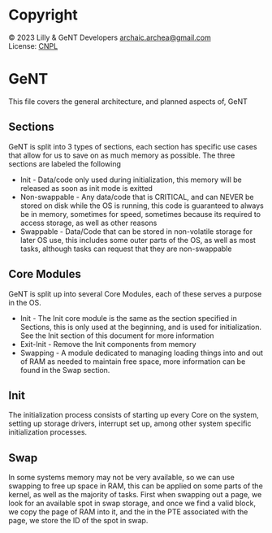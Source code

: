 # Copyright
© 2023 Lilly & GeNT Developers archaic.archea@gmail.com  
License: [CNPL](https://git.pixie.town/thufie/npl-builder/raw/branch/main/cnpl.md)

# GeNT
This file covers the general architecture, and planned aspects of, GeNT

## Sections
GeNT is split into 3 types of sections, each section has specific use cases that allow for us to save on as much memory as possible.
The three sections are labeled the following
* Init          - Data/code only used during initialization, this memory will be released as soon as init mode is exitted
* Non-swappable  - Any data/code that is CRITICAL, and can NEVER be stored on disk while the OS is running, this code is guaranteed to always be in memory, sometimes for speed, sometimes because its required to access storage, as well as other reasons
* Swappable      - Data/Code that can be stored in non-volatile storage for later OS use, this includes some outer parts of the OS, as well as most tasks, although tasks can request that they are non-swappable
  
## Core Modules
GeNT is split up into several Core Modules, each of these serves a purpose in the OS.
* Init          - The Init core module is the same as the section specified in Sections, this is only used at the beginning, and is used for initialization. See the Init section of this document for more information
* Exit-Init     - Remove the Init components from memory
* Swapping      - A module dedicated to managing loading things into and out of RAM as needed to maintain free space, more information can be found in the Swap section.

## Init
The initialization process consists of starting up every Core on the system, setting up storage drivers, interrupt set up, among other system specific initialization processes.

## Swap
In some systems memory may not be very available, so we can use swapping to free up space in RAM, this can be applied on some parts of the kernel, as well as the majority of tasks. First when swapping out a page, we look for an available spot in swap storage, and once we find a valid block, we copy the page of RAM into it, and the in the PTE associated with the page, we store the ID of the spot in swap.